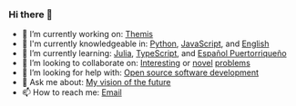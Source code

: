 ### Hi there 👋

- 🔭 I’m currently working on: [Themis](https://askthemis.com)
- :book: I'm currently knowledgeable in: [Python](https://www.python.org/), [JavaScript](https://www.javascript.com/), and [English](https://en.wikipedia.org/wiki/English_language)
- 🌱 I’m currently learning: [Julia](https://julialang.org/), [TypeScript](https://www.typescriptlang.org/), and [Español Puertorriqueño](https://es.wikipedia.org/wiki/Espa%C3%B1ol_puertorrique%C3%B1o)
- 👯 I’m looking to collaborate on: [Interesting](https://en.wikipedia.org/wiki/List_of_unsolved_problems_in_computer_science) or [novel](https://en.wikipedia.org/wiki/Novel) [problems](https://www.merriam-webster.com/dictionary/opportunity)
- 🤔 I’m looking for help with: <a href="mailto:james@dreben.com?subject=[RE: OSS]">Open source software development</a>
- 💬 Ask me about: [My vision of the future](https://en.wikipedia.org/wiki/Star_Trek) 
- 📫 How to reach me: <a href="mailto:james@dreben.com">Email</a>
